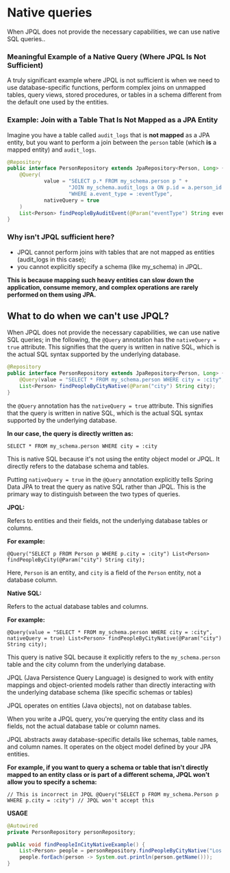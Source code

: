 # Native queries
When JPQL does not provide the necessary capabilities, we can use native SQL queries..


### **Meaningful Example of a Native Query (Where JPQL Is Not Sufficient)**
A truly significant example where JPQL is not sufficient is when we need to use
database-specific functions, perform complex joins on unmapped tables, query views,
stored procedures, or tables in a schema different from the default one used by the entities.

### **Example: Join with a Table That Is Not Mapped as a JPA Entity**

Imagine you have a table called `audit_logs` that is **not mapped** as a JPA entity, but
you want to perform a join between the `person` table (which **is** a mapped entity) and `audit_logs`.

```java
@Repository
public interface PersonRepository extends JpaRepository<Person, Long> {
    @Query(
            value = "SELECT p.* FROM my_schema.person p " +
                    "JOIN my_schema.audit_logs a ON p.id = a.person_id " +
                    "WHERE a.event_type = :eventType",
            nativeQuery = true
    )
    List<Person> findPeopleByAuditEvent(@Param("eventType") String eventType);
}
```
### Why isn't JPQL sufficient here?
- JPQL cannot perform joins with tables that are not mapped as entities (audit_logs in this case);
- you cannot explicitly specify a schema (like my_schema) in JPQL.

**This is because mapping such heavy entities can slow down the application, consume memory, 
and complex operations are rarely performed on them using JPA.**

## What to do when we can't use JPQL?
When JPQL does not provide the necessary capabilities, we can use native SQL queries;
in the following, the `@Query` annotation has the `nativeQuery = true` attribute.
This signifies that the query is written in native SQL, which is the actual SQL syntax 
supported by the underlying database.
```java
@Repository
public interface PersonRepository extends JpaRepository<Person, Long> {
    @Query(value = "SELECT * FROM my_schema.person WHERE city = :city", nativeQuery = true)
    List<Person> findPeopleByCityNative(@Param("city") String city);
}
```
the `@Query` annotation has the `nativeQuery = true` attribute.
This signifies that the query is written in native SQL, which is the actual SQL
syntax supported by the underlying database.

**In our case, the query is directly written as:**
```
SELECT * FROM my_schema.person WHERE city = :city
```
This is native SQL because it's not using the entity object model or JPQL.
It directly refers to the database schema and tables.

Putting `nativeQuery = true` in the `@Query` annotation explicitly tells Spring Data JPA
to treat the query as native SQL rather than JPQL. This is the primary way to distinguish
between the two types of queries.

**JPQL:**

Refers to entities and their fields, not the underlying database tables or columns.

**For example:**
```
@Query("SELECT p FROM Person p WHERE p.city = :city") List<Person> findPeopleByCity(@Param("city") String city);
```
Here, `Person` is an entity, and `city` is a field of the `Person` entity, not a database column.

**Native SQL:**

Refers to the actual database tables and columns.

**For example:**
```
@Query(value = "SELECT * FROM my_schema.person WHERE city = :city", nativeQuery = true) List<Person> findPeopleByCityNative(@Param("city") String city);
```
This query is native SQL because it explicitly refers to the `my_schema.person` table
and the city column from the underlying database.

JPQL (Java Persistence Query Language) is designed to work with entity
mappings and object-oriented models rather than directly interacting with
the underlying database schema (like specific schemas or tables)

JPQL operates on entities (Java objects), not on database tables.

When you write a JPQL query, you're querying the entity class and its fields,
not the actual database table or column names.

JPQL abstracts away database-specific details like schemas, table names, and column names.
It operates on the object model defined by your JPA entities.

**For example, if you want to query a schema or table that isn't directly mapped to an entity
class or is part of a different schema, JPQL won't allow you to specify a schema:**

```
// This is incorrect in JPQL @Query("SELECT p FROM my_schema.Person p WHERE p.city = :city") // JPQL won't accept this
```

**USAGE**

```java
@Autowired
private PersonRepository personRepository;

public void findPeopleInCityNativeExample() {
    List<Person> people = personRepository.findPeopleByCityNative("Los Angeles");
    people.forEach(person -> System.out.println(person.getName()));
}
```